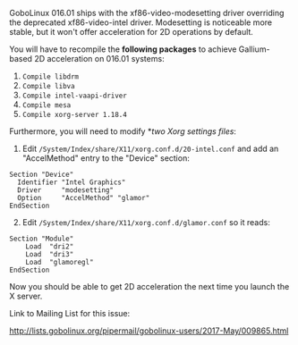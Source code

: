 GoboLinux 016.01 ships with the xf86-video-modesetting driver overriding the deprecated xf86-video-intel driver. Modesetting is noticeable more stable, but it won't offer acceleration for 2D operations by default.

You will have to recompile the **following packages** to achieve Gallium-based 2D acceleration on 016.01 systems:

1. `Compile libdrm`
2. `Compile libva`
3. `Compile intel-vaapi-driver`
4. `Compile mesa`
5. `Compile xorg-server 1.18.4`

Furthermore, you will need to modify **two Xorg settings files*:

1. Edit `/System/Index/share/X11/xorg.conf.d/20-intel.conf` and add an "AccelMethod" entry to the "Device" section:
```
Section "Device"
  Identifier "Intel Graphics"
  Driver     "modesetting"
  Option     "AccelMethod" "glamor"
EndSection
```

2. Edit `/System/Index/share/X11/xorg.conf.d/glamor.conf` so it reads:
```
Section "Module"
    Load  "dri2"
    Load  "dri3"
    Load  "glamoregl"
EndSection
```

Now you should be able to get 2D acceleration the next time you launch the X server.

Link to Mailing List for this issue:

  http://lists.gobolinux.org/pipermail/gobolinux-users/2017-May/009865.html